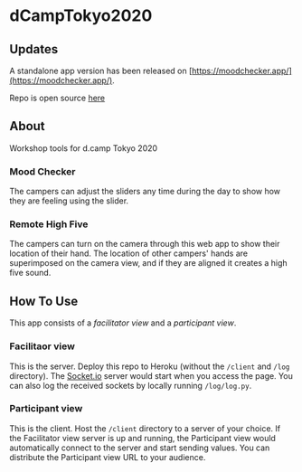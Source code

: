# dCampTokyo2020

## Updates

A standalone app version has been released on [https://moodchecker.app/](https://moodchecker.app/).

Repo is open source [here](https://github.com/ideo/mood-checker)

## About

Workshop tools for d.camp Tokyo 2020

### Mood Checker

The campers can adjust the sliders any time during the day to show how they are feeling using the slider.

### Remote High Five

The campers can turn on the camera through this web app to show their location of their hand.
The location of other campers' hands are superimposed on the camera view, and if they are
aligned it creates a high five sound.

## How To Use

This app consists of a _facilitator view_ and a _participant view_.

### Facilitaor view

This is the server. Deploy this repo to Heroku (without the `/client` and `/log` directory). The [Socket.io](https://socket.io/) server would start when you access the page. You can also log the received sockets by locally running `/log/log.py`.

### Participant view

This is the client. Host the `/client` directory to a server of your choice. If the Facilitator view server is up and running, the Participant view would automatically connect to the server and start sending values. You can distribute the Participant view URL to your audience.
